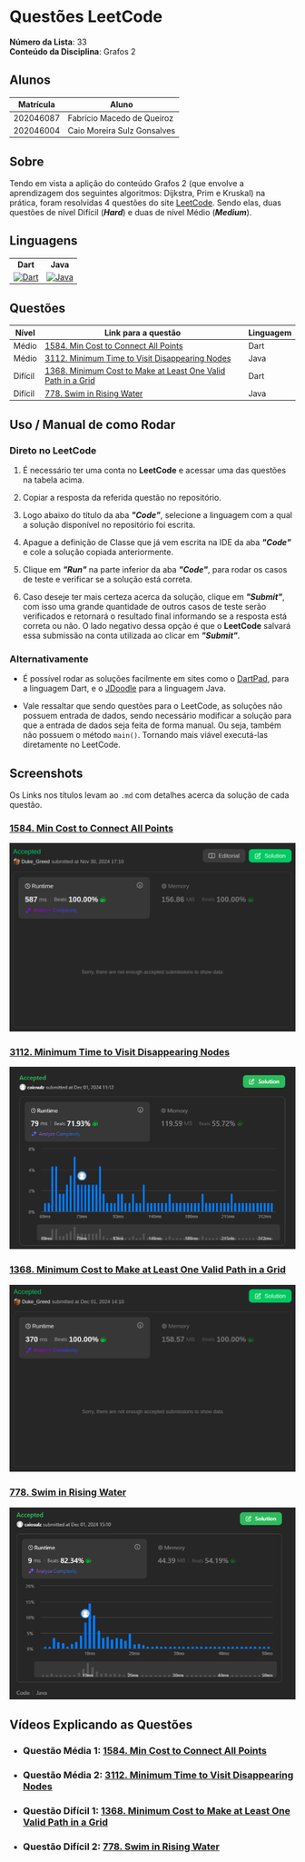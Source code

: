 # Questões LeetCode

**Número da Lista**: 33<br>
**Conteúdo da Disciplina**: Grafos 2<br>

## Alunos
| Matrícula | Aluno                       |
|-----------|-----------------------------|
| 202046087 | Fabrício Macedo de Queiroz  |
| 202046004 | Caio Moreira Sulz Gonsalves |

## Sobre

Tendo em vista a aplição do conteúdo Grafos 2 (que envolve a aprendizagem dos seguintes algoritmos: Dijkstra, Prim e Kruskal) na prática, foram resolvidas 4 questões do site [LeetCode](https://leetcode.com/). Sendo elas, duas questões de nível Difícil (**_Hard_**) e duas de nível Médio (**_Medium_**).

## Linguagens

<table style="border: none; text-align: center;">
    <tr>
        <td>
            <strong>Dart</strong>
        </td>
        <td>
            <strong>Java</strong>
        </td>
    </tr>
    <tr>
        <td>
            <a href="https://skillicons.dev">
    <img src="https://skillicons.dev/icons?i=dart&perline=3" alt="Dart">
</a>
        </td>
        <td>
            <a href="https://skillicons.dev">
    <img src="https://skillicons.dev/icons?i=java&perline=3" alt="Java">
</a>
        </td>
</table>

## Questões

| Nível   | Link para a questão                                                                                                                                               | Linguagem |
|---------|-------------------------------------------------------------------------------------------------------------------------------------------------------------------|-----------|
| Médio   | [1584. Min Cost to Connect All Points](https://leetcode.com/problems/min-cost-to-connect-all-points/description/)                                                 | Dart      |
| Médio   | [3112. Minimum Time to Visit Disappearing Nodes](https://leetcode.com/problems/minimum-time-to-visit-disappearing-nodes/description/)                             | Java      |
| Difícil | [1368. Minimum Cost to Make at Least One Valid Path in a Grid](https://leetcode.com/problems/minimum-cost-to-make-at-least-one-valid-path-in-a-grid/description/) | Dart      |
| Difícil | [778. Swim in Rising Water](https://leetcode.com/problems/swim-in-rising-water/description/)                                                                                                                 | Java      |

## Uso / Manual de como Rodar

### Direto no LeetCode

1. É necessário ter uma conta no **LeetCode** e acessar uma das questões na tabela acima.

2. Copiar a resposta da referida questão no repositório.

3. Logo abaixo do título da aba **_"Code"_**, selecione a linguagem com a qual a solução disponível no repositório foi escrita.

4. Apague a definição de Classe que já vem escrita na IDE da aba **_"Code"_** e cole a solução copiada anteriormente.

5. Clique em **_"Run"_** na parte inferior da aba **_"Code"_**, para rodar os casos de teste e verificar se a solução está correta.

6. Caso deseje ter mais certeza acerca da solução, clique em **_"Submit"_**, com isso uma grande quantidade de outros casos de teste serão verificados e retornará o resultado final informando se a resposta está correta ou não. O lado negativo dessa opção é que o **LeetCode** salvará essa submissão na conta utilizada ao clicar em **_"Submit"_**.

### Alternativamente

- É possível rodar as soluções facilmente em sites como o [DartPad](https://dartpad.dev/), para a linguagem Dart, e o [JDoodle](https://www.jdoodle.com/online-java-compiler) para a linguagem Java.

- Vale ressaltar que sendo questões para o LeetCode, as soluções não possuem entrada de dados, sendo necessário modificar a solução para que a entrada de dados seja feita de forma manual. Ou seja, também não possuem o método `main()`. Tornando mais viável executá-las diretamente no LeetCode.

## Screenshots

Os Links nos títulos levam ao `.md` com detalhes acerca da solução de cada questão.

### [1584. Min Cost to Connect All Points](./Questions/Medium_1/Medium_1.md)

<center>

![1584. Min Cost to Connect All Points](./assets/details_medium_1.png)

</center>

### [3112. Minimum Time to Visit Disappearing Nodes](./Questions/Medium_2/Medium_2.md)

<center>

![3112. Minimum Time to Visit Disappearing Nodes](./assets/details_medium2.png)

</center>

### [1368. Minimum Cost to Make at Least One Valid Path in a Grid](./Questions/Hard_1/Hard_1.md)

<center>

![1368. Minimum Cost to Make at Least One Valid Path in a Grid](./assets/details_hard_1.png)

</center>

### [778. Swim in Rising Water](./Questions/Hard_2/Hard_2.md)

<center>

![778. Swim in Rising Water](./assets/details_hard2.png)

</center>

## Vídeos Explicando as Questões

- ### Questão Média 1: [1584. Min Cost to Connect All Points](https://youtu.be/CHJT2zVBHEk)

- ### Questão Média 2: [3112. Minimum Time to Visit Disappearing Nodes](https://youtu.be/mKC41ZRdx-o?si=SJjZ58UGsaENvHlu&t=2)

- ### Questão Difícil 1: [1368. Minimum Cost to Make at Least One Valid Path in a Grid](https://youtu.be/SkLZj7A3uxY)

- ### Questão Difícil 2: [778. Swim in Rising Water](https://youtu.be/mKC41ZRdx-o?si=6LDgxcuA8GRPbRne&t=315)

